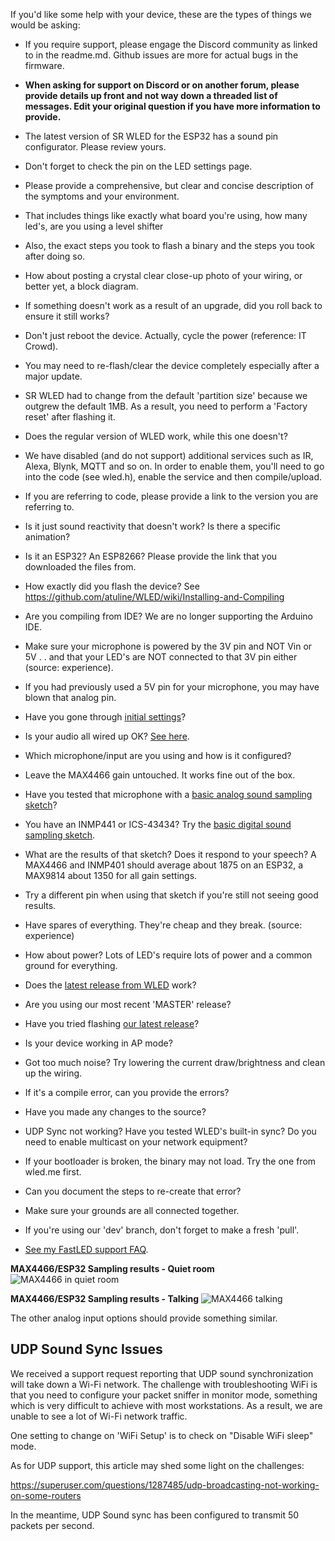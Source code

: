 If you'd like some help with your device, these are the types of things we would be asking:

* If you require support, please engage the Discord community as linked to in the readme.md. Github issues are more for actual bugs in the firmware.
* **When asking for support on Discord or on another forum, please provide details up front and not way down a threaded list of messages. Edit your original question if you have more information to provide.**
* The latest version of SR WLED for the ESP32 has a sound pin configurator. Please review yours.
* Don't forget to check the pin on the LED settings page.
* Please provide a comprehensive, but clear and concise description of the symptoms and your environment.
* That includes things like exactly what board you're using, how many led's, are you using a level shifter
* Also, the exact steps you took to flash a binary and the steps you took after doing so.
* How about posting a crystal clear close-up photo of your wiring, or better yet, a block diagram.
* If something doesn't work as a result of an upgrade, did you roll back to ensure it still works?
* Don't just reboot the device. Actually, cycle the power (reference: IT Crowd).
* You may need to re-flash/clear the device completely especially after a major update.
* SR WLED had to change from the default 'partition size' because we outgrew the default 1MB. As a result, you need to perform a 'Factory reset' after flashing it.
* Does the regular version of WLED work, while this one doesn't?
* We have disabled (and do not support) additional services such as IR, Alexa, Blynk, MQTT and so on. In order to enable them, you'll need to go into the code (see wled.h), enable the service and then compile/upload.

* If you are referring to code, please provide a link to the version you are referring to.
* Is it just sound reactivity that doesn't work? Is there a specific animation?
* Is it an ESP32? An ESP8266? Please provide the link that you downloaded the files from.
* How exactly did you flash the device? See https://github.com/atuline/WLED/wiki/Installing-and-Compiling
* Are you compiling from IDE? We are no longer supporting the Arduino IDE.
* Make sure your microphone is powered by the 3V pin and NOT Vin or 5V . . and that your LED's are NOT connected to that 3V pin either (source: experience).
* If you had previously used a 5V pin for your microphone, you may have blown that analog pin.
* Have you gone through [initial settings](https://github.com/atuline/WLED/wiki/Running-Sound-Reactive-WLED)?
* Is your audio all wired up OK? [See here](https://github.com/atuline/WLED/wiki/Analog-Audio-Input-Options).
* Which microphone/input are you using and how is it configured?
* Leave the MAX4466 gain untouched. It works fine out of the box.
* Have you tested that microphone with a [basic analog sound sampling sketch](https://github.com/atuline/WLED/wiki/Analog-Sound-Sampling-Sketch-Example)?
* You have an INMP441 or ICS-43434? Try the [basic digital sound sampling sketch](https://github.com/atuline/WLED/wiki/Digital-Sound-Sampling-Sketch-Example).
* What are the results of that sketch? Does it respond to your speech? A MAX4466 and INMP401 should average about 1875 on an ESP32, a MAX9814 about 1350 for all gain settings.
* Try a different pin when using that sketch if you're still not seeing good results.
* Have spares of everything. They're cheap and they break. (source: experience)
* How about power? Lots of LED's require lots of power and a common ground for everything.
* Does the [latest release from WLED](https://github.com/Aircoookie/WLED/releases/latest) work?
* Are you using our most recent 'MASTER' release?
* Have you tried flashing [our latest release](https://github.com/atuline/WLED/releases/latest)?
* Is your device working in AP mode?

* Got too much noise? Try lowering the current draw/brightness and clean up the wiring.
* If it's a compile error, can you provide the errors?
* Have you made any changes to the source?
* UDP Sync not working? Have you tested WLED's built-in sync? Do you need to enable multicast on your network equipment?
* If your bootloader is broken, the binary may not load. Try the one from wled.me first.
* Can you document the steps to re-create that error?
* Make sure your grounds are all connected together.
* If you're using our 'dev' branch, don't forget to make a fresh 'pull'.
* [See my FastLED support FAQ](http://tuline.com/fastled-support-qa/).

**MAX4466/ESP32 Sampling results - Quiet room**
![MAX4466 in quiet room](https://github.com/atuline/WLED/blob/assets/media/quiet.jpg)

**MAX4466/ESP32 Sampling results - Talking**
![MAX4466 talking](https://github.com/atuline/WLED/blob/assets/media/loud.jpg)

The other analog input options should provide something similar.

## UDP Sound Sync Issues

We received a support request reporting that UDP sound synchronization will take down a Wi-Fi network. The challenge with troubleshooting WiFi is that you need to configure your packet sniffer in monitor mode, something which is very difficult to achieve with most workstations. As a result, we are unable to see a lot of Wi-Fi network traffic.

One setting to change on 'WiFi Setup' is to check on "Disable WiFi sleep" mode.

As for UDP support, this article may shed some light on the challenges:

https://superuser.com/questions/1287485/udp-broadcasting-not-working-on-some-routers

In the meantime, UDP Sound sync has been configured to transmit 50 packets per second.

